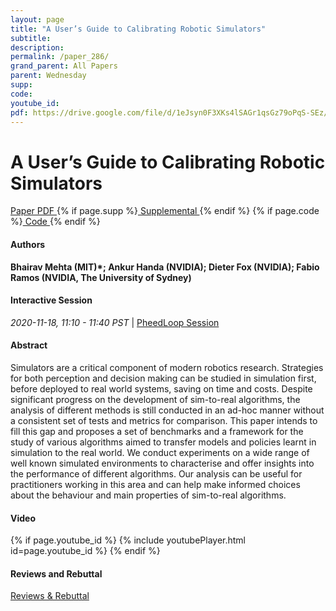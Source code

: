 ```yaml
---
layout: page
title: "A User’s Guide to Calibrating Robotic Simulators"
subtitle: 
description:
permalink: /paper_286/
grand_parent: All Papers
parent: Wednesday
supp: 
code: 
youtube_id: 
pdf: https://drive.google.com/file/d/1eJsyn0F3XKs4lSAGr1qsGz79oPqS-SEz/view
---
```


# A User’s Guide to Calibrating Robotic Simulators

<a href="https://drive.google.com/file/d/1eJsyn0F3XKs4lSAGr1qsGz79oPqS-SEz/view" target="_blank" rel="noopener noreferrer" class="btn btn-blue"><i class="fa fa-file-text-o" aria-hidden="true"></i> Paper PDF </a> {% if page.supp %}<a href="" target="_blank" rel="noopener noreferrer" class="btn btn-green"><i class="fa fa-file-text-o" aria-hidden="true"></i> Supplemental </a>{% endif %} {% if page.code %}<a href="" target="_blank" rel="noopener noreferrer" class="btn"><i class="fa fa-github" aria-hidden="true"></i> Code </a>{% endif %} 

#### Authors
**Bhairav Mehta (MIT)*; Ankur Handa (NVIDIA); Dieter Fox (NVIDIA); Fabio Ramos (NVIDIA, The University of Sydney)**

#### Interactive Session
<em>2020-11-18, 11:10 - 11:40 PST </em> | <a href="https://pheedloop.com/corl2020/virtual/?page=sessions&section=SES0M0WU3JPCK2KOM" target="_blank" rel="noopener noreferrer"> PheedLoop Session <i class="fa fa-external-link" aria-hidden="true"></i> </a> 

#### Abstract
Simulators are a critical component of modern robotics research. Strategies for both perception and decision making can be studied in simulation first, before deployed to real world systems, saving on time and costs. Despite significant progress on the development of sim-to-real algorithms, the analysis of  different methods is still conducted in an ad-hoc manner without a consistent set of tests and metrics for comparison. This paper intends to fill this gap and proposes a set of benchmarks and a framework for the study of various algorithms aimed to transfer models and policies learnt in simulation to the real world. We conduct experiments on a wide range of well known simulated environments to characterise and offer insights into the performance of different algorithms. Our analysis can be useful for practitioners working in this area and can help make informed choices about the behaviour and main properties of sim-to-real algorithms. 

#### Video
{% if page.youtube_id %}
{% include youtubePlayer.html id=page.youtube_id %}
{% endif %}

#### Reviews and Rebuttal
<a href="https://drive.google.com/file/d/1jAkvO4qrKL0JwUe_YZ8pk8WuBGLI3Ezc/view" target="_blank" rel="noopener noreferrer" class="btn btn-purple"><i class="fa fa-pencil-square-o" aria-hidden="true"></i> Reviews & Rebuttal </a>


